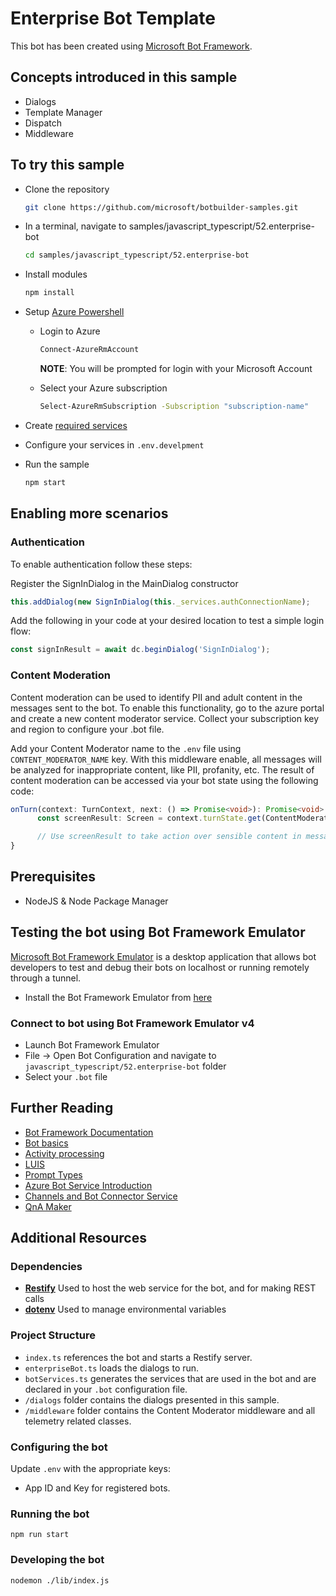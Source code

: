 # Enterprise Bot Template

This bot has been created using [Microsoft Bot Framework](https://dev.botframework.com).

## Concepts introduced in this sample
- Dialogs
- Template Manager
- Dispatch
- Middleware


## To try this sample
- Clone the repository
  ```bash
  git clone https://github.com/microsoft/botbuilder-samples.git
  ```
- In a terminal, navigate to samples/javascript_typescript/52.enterprise-bot
  ```bash
  cd samples/javascript_typescript/52.enterprise-bot
  ```
- Install modules
  ```bash
  npm install
  ```
- Setup [Azure Powershell](https://docs.microsoft.com/en-us/powershell/azure/install-azurerm-ps?view=azurermps-6.9.0&viewFallbackFrom=azurermps-6.8.1)

  - Login to Azure

    ```bash
    Connect-AzureRmAccount
    ```
    **NOTE**: You will be prompted for login with your Microsoft Account

  - Select your Azure subscription

    ```bash
    Select-AzureRmSubscription -Subscription "subscription-name"
    ```
  

- Create [required services](./deploymentScripts/DEPLOYMENT.md)
- Configure your services in `.env.develpment`
- Run the sample
  ```bash
  npm start
  ```
## Enabling more scenarios

### Authentication

To enable authentication follow these steps:

Register the SignInDialog in the MainDialog constructor
    
  ```typescript
  this.addDialog(new SignInDialog(this._services.authConnectionName);
  ```

Add the following in your code at your desired location to test a simple login flow:
  ```typescript
  const signInResult = await dc.beginDialog('SignInDialog');
  ```

### Content Moderation
Content moderation can be used to identify PII and adult content in the messages sent to the bot. To enable this functionality, go to the azure portal
and create a new content moderator service. Collect your subscription key and region to configure your .bot file. 

Add your Content Moderator name to the `.env` file using `CONTENT_MODERATOR_NAME` key. With this middleware enable, all messages will be analyzed for inappropriate content, like PII, profanity, etc. The result of content moderation can be accessed via your bot state using the following code:
  ```typescript
  onTurn(context: TurnContext, next: () => Promise<void>): Promise<void> {
        const screenResult: Screen = context.turnState.get(ContentModeratorMiddleware.TextModeratorResultKey);

        // Use screenResult to take action over sensible content in messages.
  }
  ```

## Prerequisites
- NodeJS & Node Package Manager

## Testing the bot using Bot Framework Emulator
[Microsoft Bot Framework Emulator](https://github.com/microsoft/botframework-emulator) is a desktop application that allows bot developers to test and debug their bots on localhost or running remotely through a tunnel.

- Install the Bot Framework Emulator from [here](https://aka.ms/botframework-emulator)

### Connect to bot using Bot Framework Emulator v4
- Launch Bot Framework Emulator
- File -> Open Bot Configuration and navigate to `javascript_typescript/52.enterprise-bot` folder
- Select your `.bot` file

## Further Reading
- [Bot Framework Documentation](https://docs.botframework.com)
- [Bot basics](https://docs.microsoft.com/en-us/azure/bot-service/bot-builder-basics?view=azure-bot-service-4.0)
- [Activity processing](https://docs.microsoft.com/en-us/azure/bot-service/bot-builder-concept-activity-processing?view=azure-bot-service-4.0)
- [LUIS](https://luis.ai)
- [Prompt Types](https://docs.microsoft.com/en-us/azure/bot-service/bot-builder-prompts?view=azure-bot-service-4.0&tabs=javascript)
- [Azure Bot Service Introduction](https://docs.microsoft.com/en-us/azure/bot-service/bot-service-overview-introduction?view=azure-bot-service-4.0)
- [Channels and Bot Connector Service](https://docs.microsoft.com/en-us/azure/bot-service/bot-concepts?view=azure-bot-service-4.0)
- [QnA Maker](https://qnamaker.ai)


## Additional Resources

### Dependencies

- **[Restify](http://restify.com)** Used to host the web service for the bot, and for making REST calls
- **[dotenv](https://github.com/motdotla/dotenv)** Used to manage environmental variables

### Project Structure

- `index.ts` references the bot and starts a Restify server.
- `enterpriseBot.ts` loads the dialogs to run.
- `botServices.ts` generates the services that are used in the bot and are declared in your `.bot` configuration file.
- `/dialogs` folder contains the dialogs presented in this sample.
- `/middleware` folder contains the Content Moderator middleware and all telemetry related classes.

### Configuring the bot

Update `.env` with the appropriate keys:

- App ID and Key for registered bots.

### Running the bot

```
npm run start
```
### Developing the bot

```
nodemon ./lib/index.js
```



